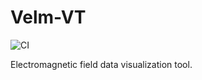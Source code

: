 # Velm-VT

![CI](https://github.com/cianleypoldt/Velm-VT/actions/workflows/ci.yml/badge.svg)

Electromagnetic field data visualization tool.
